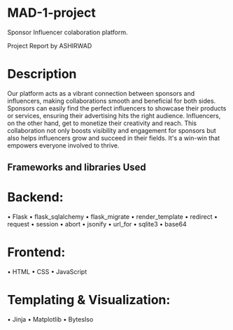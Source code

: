 # MAD-1-project
Sponsor Influencer colaboration platform.

Project Report by ASHIRWAD

# Description

Our platform acts as a vibrant connection between sponsors and influencers, making collaborations smooth and beneficial for both sides. Sponsors can easily find the perfect influencers to showcase their products or services, ensuring their advertising hits the right audience. Influencers, on the other hand, get to monetize their creativity and reach. This collaboration not only boosts visibility and engagement for sponsors but also helps influencers grow and succeed in their fields. It's a win-win that empowers everyone involved to thrive.

## Frameworks and libraries Used 
# Backend:
 
•	Flask 
•	flask_sqlalchemy
•	flask_migrate
•	render_template
•	redirect
•	request
•	session
•	abort
•	jsonify
•	url_for
•	sqlite3
•	base64  

 
# Frontend:
 
•	HTML
•	CSS
•	JavaScript
 
# Templating & Visualization:
 
•	Jinja
•	Matplotlib
•	BytesIso
